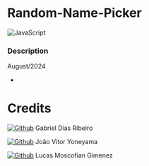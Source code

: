 # Random-Name-Picker

![JavaScript](https://img.shields.io/badge/javascript-%23323330.svg?style=for-the-badge&logo=javascript&logoColor=%23F7DF1E)

### Description
August/2024

-

# Credits
[![Github](https://img.shields.io/badge/GitHub-Tsarco?style=flat&logo=github&labelColor=gray&color=blue&link=https%3A%2F%2Fgithub.com%2FTsarco
)](https://github.com/Tsarco)
Gabriel Dias Ribeiro

[![Github](https://img.shields.io/badge/GitHub-Joyoneyama?style=flat&logo=github&labelColor=gray&color=blue&link=https%3A%2F%2Fgithub.com%2FJoYoneyama
)](https://github.com/JoYoneyama)
João Vitor Yoneyama

[![Github](https://img.shields.io/badge/GitHub-Moscofian?style=flat&logo=github&labelColor=gray&color=blue&link=https%3A%2F%2Fgithub.com%2FMoscofian
)](https://github.com/Moscofian)
Lucas Moscofian Gimenez
